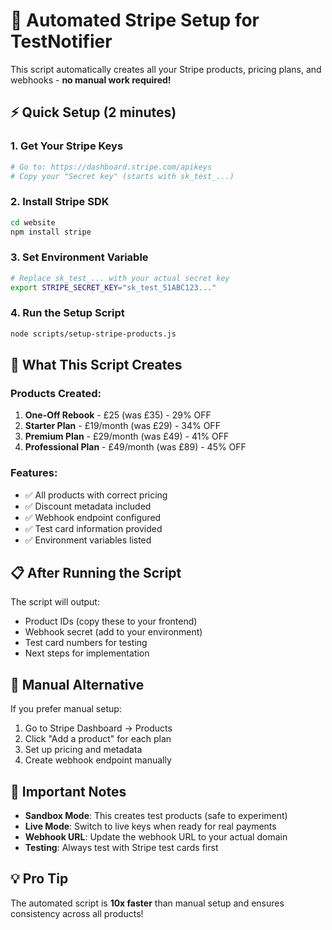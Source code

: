 # 🚀 Automated Stripe Setup for TestNotifier

This script automatically creates all your Stripe products, pricing plans, and webhooks - **no manual work required!**

## ⚡ Quick Setup (2 minutes)

### 1. Get Your Stripe Keys
```bash
# Go to: https://dashboard.stripe.com/apikeys
# Copy your "Secret key" (starts with sk_test_...)
```

### 2. Install Stripe SDK
```bash
cd website
npm install stripe
```

### 3. Set Environment Variable
```bash
# Replace sk_test_... with your actual secret key
export STRIPE_SECRET_KEY="sk_test_51ABC123..."
```

### 4. Run the Setup Script
```bash
node scripts/setup-stripe-products.js
```

## 🎯 What This Script Creates

### Products Created:
1. **One-Off Rebook** - £25 (was £35) - 29% OFF
2. **Starter Plan** - £19/month (was £29) - 34% OFF  
3. **Premium Plan** - £29/month (was £49) - 41% OFF
4. **Professional Plan** - £49/month (was £89) - 45% OFF

### Features:
- ✅ All products with correct pricing
- ✅ Discount metadata included
- ✅ Webhook endpoint configured
- ✅ Test card information provided
- ✅ Environment variables listed

## 📋 After Running the Script

The script will output:
- Product IDs (copy these to your frontend)
- Webhook secret (add to your environment)
- Test card numbers for testing
- Next steps for implementation

## 🔧 Manual Alternative

If you prefer manual setup:
1. Go to Stripe Dashboard → Products
2. Click "Add a product" for each plan
3. Set up pricing and metadata
4. Create webhook endpoint manually

## 🚨 Important Notes

- **Sandbox Mode**: This creates test products (safe to experiment)
- **Live Mode**: Switch to live keys when ready for real payments
- **Webhook URL**: Update the webhook URL to your actual domain
- **Testing**: Always test with Stripe test cards first

## 💡 Pro Tip

The automated script is **10x faster** than manual setup and ensures consistency across all products!

